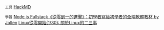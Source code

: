 `工具`
[HackMD](https://hackmd.io/)

`學習`
[Node.js Fullstack《從零到一的進擊》：初學者寫給初學者的全端軟體教材 by Jollen](https://github.com/jollen/nodejs-fullstack-book)
[Linux從零開始(1/30): 關於Linux的二三事](https://ithelp.ithome.com.tw/articles/10192168?sc=rss.qu)



